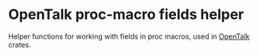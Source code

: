 # OpenTalk proc-macro fields helper

Helper functions for working with fields in proc macros, used in [OpenTalk](https://opentalk.eu/) crates.
